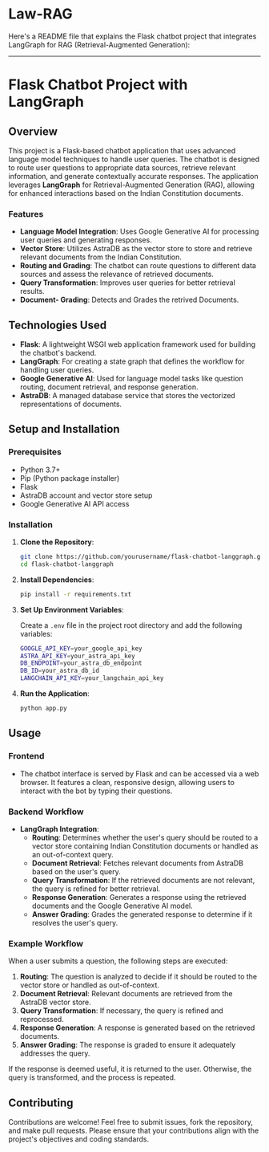 # Law-RAG
Here's a README file that explains the Flask chatbot project that integrates LangGraph for RAG (Retrieval-Augmented Generation):

---

# Flask Chatbot Project with LangGraph

## Overview

This project is a Flask-based chatbot application that uses advanced language model techniques to handle user queries. The chatbot is designed to route user questions to appropriate data sources, retrieve relevant information, and generate contextually accurate responses. The application leverages **LangGraph** for Retrieval-Augmented Generation (RAG), allowing for enhanced interactions based on the Indian Constitution documents.

### Features

- **Language Model Integration**: Uses Google Generative AI for processing user queries and generating responses.
- **Vector Store**: Utilizes AstraDB as the vector store to store and retrieve relevant documents from the Indian Constitution.
- **Routing and Grading**: The chatbot can route questions to different data sources and assess the relevance of retrieved documents.
- **Query Transformation**: Improves user queries for better retrieval results.
- **Document- Grading**: Detects and Grades the retrived Documents.

## Technologies Used

- **Flask**: A lightweight WSGI web application framework used for building the chatbot's backend.
- **LangGraph**: For creating a state graph that defines the workflow for handling user queries.
- **Google Generative AI**: Used for language model tasks like question routing, document retrieval, and response generation.
- **AstraDB**: A managed database service that stores the vectorized representations of documents.

## Setup and Installation

### Prerequisites

- Python 3.7+
- Pip (Python package installer)
- Flask
- AstraDB account and vector store setup
- Google Generative AI API access

### Installation

1. **Clone the Repository**:

   ```bash
   git clone https://github.com/yourusername/flask-chatbot-langgraph.git
   cd flask-chatbot-langgraph
   ```

2. **Install Dependencies**:

   ```bash
   pip install -r requirements.txt
   ```

3. **Set Up Environment Variables**:

   Create a `.env` file in the project root directory and add the following variables:

   ```bash
   GOOGLE_API_KEY=your_google_api_key
   ASTRA_API_KEY=your_astra_api_key
   DB_ENDPOINT=your_astra_db_endpoint
   DB_ID=your_astra_db_id
   LANGCHAIN_API_KEY=your_langchain_api_key
   ```

4. **Run the Application**:

   ```bash
   python app.py
   ```

## Usage

### Frontend

- The chatbot interface is served by Flask and can be accessed via a web browser. It features a clean, responsive design, allowing users to interact with the bot by typing their questions.

### Backend Workflow

- **LangGraph Integration**:
  - **Routing**: Determines whether the user's query should be routed to a vector store containing Indian Constitution documents or handled as an out-of-context query.
  - **Document Retrieval**: Fetches relevant documents from AstraDB based on the user's query.
  - **Query Transformation**: If the retrieved documents are not relevant, the query is refined for better retrieval.
  - **Response Generation**: Generates a response using the retrieved documents and the Google Generative AI model.
  - **Answer Grading**: Grades the generated response to determine if it resolves the user's query.

### Example Workflow

When a user submits a question, the following steps are executed:

1. **Routing**: The question is analyzed to decide if it should be routed to the vector store or handled as out-of-context.
2. **Document Retrieval**: Relevant documents are retrieved from the AstraDB vector store.
3. **Query Transformation**: If necessary, the query is refined and reprocessed.
4. **Response Generation**: A response is generated based on the retrieved documents.
5. **Answer Grading**: The response is graded to ensure it adequately addresses the query.

If the response is deemed useful, it is returned to the user. Otherwise, the query is transformed, and the process is repeated.

## Contributing

Contributions are welcome! Feel free to submit issues, fork the repository, and make pull requests. Please ensure that your contributions align with the project's objectives and coding standards.
